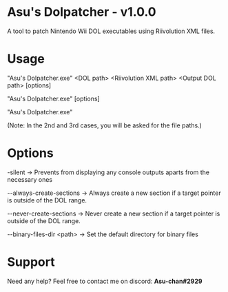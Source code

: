 # Asu's Dolpatcher - v1.0.0
A tool to patch Nintendo Wii DOL executables using Riivolution XML files.

# Usage
"Asu's Dolpatcher.exe" \<DOL path\> \<Riivolution XML path\> \<Output DOL path\> [options]

"Asu's Dolpatcher.exe" [options]

"Asu's Dolpatcher.exe"

(Note: In the 2nd and 3rd cases, you will be asked for the file paths.)

# Options
-silent                   -\> Prevents from displaying any console outputs aparts from the necessary ones

--always-create-sections  -\> Always create a new section if a target pointer is outside of the DOL range.

--never-create-sections   -\> Never create a new section if a target pointer is outside of the DOL range.

--binary-files-dir \<path\> -\> Set the default directory for binary files

# Support
Need any help? Feel free to contact me on discord: <b>Asu-chan#2929</b>